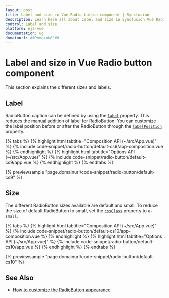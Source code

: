 ```yaml
---
layout: post
title: Label and size in Vue Radio button component | Syncfusion
description: Learn here all about Label and size in Syncfusion Vue Radio button component of Syncfusion Essential JS 2 and more.
control: Label and size 
platform: ej2-vue
documentation: ug
domainurl: ##DomainURL##
---
```


# Label and size in Vue Radio button component

This section explains the different sizes and labels.

## Label

RadioButton caption can be defined by using the [`label`](https://ej2.syncfusion.com/vue/documentation/api/radio-button/#label) property. This reduces the manual addition of label for RadioButton. You can customize the label position before or after the RadioButton through the [`labelPosition`](https://ej2.syncfusion.com/vue/documentation/api/radio-button/#labelposition) property.

{% tabs %}
{% highlight html tabtitle="Composition API (~/src/App.vue)" %}
{% include code-snippet/radio-button/default-cs9/app-composition.vue %}
{% endhighlight %}
{% highlight html tabtitle="Options API (~/src/App.vue)" %}
{% include code-snippet/radio-button/default-cs9/app.vue %}
{% endhighlight %}
{% endtabs %}
        
{% previewsample "page.domainurl/code-snippet/radio-button/default-cs9" %}

## Size

The different RadioButton sizes available are default and small. To reduce the size of default RadioButton to small, set the [`cssClass`](https://ej2.syncfusion.com/vue/documentation/api/radio-button/#cssclass) property to `e-small`.

{% tabs %}
{% highlight html tabtitle="Composition API (~/src/App.vue)" %}
{% include code-snippet/radio-button/default-cs10/app-composition.vue %}
{% endhighlight %}
{% highlight html tabtitle="Options API (~/src/App.vue)" %}
{% include code-snippet/radio-button/default-cs10/app.vue %}
{% endhighlight %}
{% endtabs %}
        
{% previewsample "page.domainurl/code-snippet/radio-button/default-cs10" %}

## See Also

* [How to customize the RadioButton appearance](./how-to/customize-radiobutton-appearance)